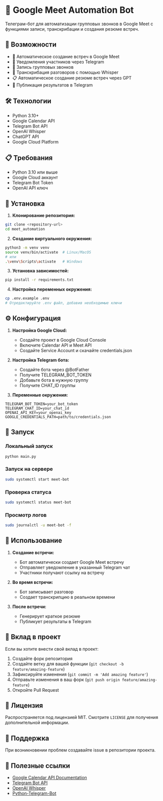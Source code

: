 # 🤖 Google Meet Automation Bot

Телеграм-бот для автоматизации групповых звонков в Google Meet с функциями записи, транскрибации и создания резюме встреч.

## 🌟 Возможности

- 📅 Автоматическое создание встреч в Google Meet
- 🔔 Уведомления участников через Telegram
- 🎥 Запись групповых звонков
- 📝 Транскрибация разговоров с помощью Whisper
- 📋 Автоматическое создание резюме встреч через GPT
- 📨 Публикация результатов в Telegram

## 🛠 Технологии

- Python 3.10+
- Google Calendar API
- Telegram Bot API
- OpenAI Whisper
- ChatGPT API
- Google Cloud Platform

## 📋 Требования

- Python 3.10 или выше
- Google Cloud аккаунт
- Telegram Bot Token
- OpenAI API ключ

## 🚀 Установка

1. **Клонирование репозитория:**
```bash
git clone <repository-url>
cd meet_automation
```

2. **Создание виртуального окружения:**
```bash
python3 -m venv venv
source venv/bin/activate  # Linux/MacOS
# или
.\venv\Scripts\activate   # Windows
```

3. **Установка зависимостей:**
```bash
pip install -r requirements.txt
```

4. **Настройка переменных окружения:**
```bash
cp .env.example .env
# Отредактируйте .env файл, добавив необходимые ключи
```

## ⚙️ Конфигурация

1. **Настройка Google Cloud:**
   - Создайте проект в Google Cloud Console
   - Включите Calendar API и Meet API
   - Создайте Service Account и скачайте credentials.json

2. **Настройка Telegram бота:**
   - Создайте бота через @BotFather
   - Получите TELEGRAM_BOT_TOKEN
   - Добавьте бота в нужную группу
   - Получите CHAT_ID группы

3. **Переменные окружения:**
```env
TELEGRAM_BOT_TOKEN=your_bot_token
TELEGRAM_CHAT_ID=your_chat_id
OPENAI_API_KEY=your_openai_key
GOOGLE_CREDENTIALS_PATH=path/to/credentials.json
```

## 🚀 Запуск

### Локальный запуск

```bash
python main.py
```

### Запуск на сервере

```bash
sudo systemctl start meet-bot
```

### Проверка статуса

```bash
sudo systemctl status meet-bot
```

### Просмотр логов

```bash
sudo journalctl -u meet-bot -f
```

## 📝 Использование

1. **Создание встречи:**
   - Бот автоматически создает Google Meet встречу
   - Отправляет уведомление в указанный Telegram чат
   - Участники получают ссылку на встречу

2. **Во время встречи:**
   - Бот записывает разговор
   - Создает транскрипцию в реальном времени

3. **После встречи:**
   - Генерирует краткое резюме
   - Публикует результаты в Telegram

## 👥 Вклад в проект

Если вы хотите внести свой вклад в проект:
1. Создайте форк репозитория
2. Создайте ветку для вашей функции (`git checkout -b feature/amazing-feature`)
3. Зафиксируйте изменения (`git commit -m 'Add amazing feature'`)
4. Отправьте изменения в ваш форк (`git push origin feature/amazing-feature`)
5. Откройте Pull Request

## 📄 Лицензия

Распространяется под лицензией MIT. Смотрите `LICENSE` для получения дополнительной информации.

## 🤝 Поддержка

При возникновении проблем создавайте issue в репозитории проекта.

## 🔗 Полезные ссылки

- [Google Calendar API Documentation](https://developers.google.com/calendar)
- [Telegram Bot API](https://core.telegram.org/bots/api)
- [OpenAI Whisper](https://github.com/openai/whisper)
- [Python-Telegram-Bot](https://python-telegram-bot.org/)
